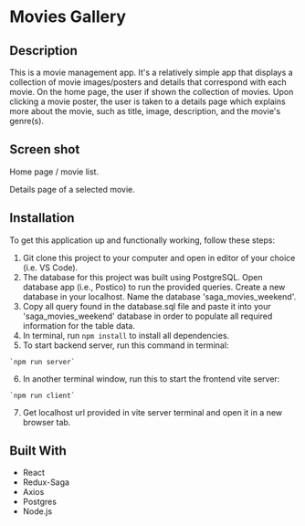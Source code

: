 # Movies Gallery


## Description

This is a movie management app. It's a relatively simple app that displays a collection of movie images/posters and details that correspond with each movie. On the home page, the user if shown the collection of movies. Upon clicking a movie poster, the user is taken to a details page which explains more about the movie, such as title, image, description, and the movie's genre(s).

## Screen shot
Home page / movie list.


Details page of a selected movie.



## Installation
To get this application up and functionally working, follow these steps:

1. Git clone this project to your computer and open in editor of your choice (i.e. VS Code).
2. The database for this project was built using PostgreSQL. Open database app (i.e., Postico) to run the provided queries. Create a new database in your localhost. Name the database 'saga_movies_weekend'.
3. Copy all query found in the database.sql file and paste it into your 'saga_movies_weekend' database in order to populate all required information for the table data.
4. In terminal, run `npm install` to install all dependencies.
5. To start backend server, run this command in terminal:
```shell
`npm run server`
```
6. In another terminal window, run this to start the frontend vite server:
```shell
`npm run client` 
```
7. Get localhost url provided in vite server terminal and open it in a new browser tab.

## Built With

- React
- Redux-Saga
- Axios
- Postgres
- Node.js

